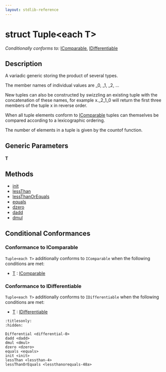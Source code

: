 ```yaml
---
layout: stdlib-reference
---
```


# struct Tuple\<each T\>

*Conditionally conforms to:* [IComparable](../../../interfaces/icomparable-01/index.html), [IDifferentiable](../../../interfaces/idifferentiable-01/index.html)

## Description

A variadic generic storing the product of several types.

The member names of individual values are <span class='code'>_0</span>, <span class='code'>_1</span>, <span class='code'>_2</span>, ...

New tuples can also be constructed by swizzling an existing tuple with the
concatenation of these names, for example <span class='code'>x._2_1_0</span> will return the first
three members of the tuple <span class='code'>x</span> in reverse order.

When all tuple elements conform to <span class='code'><a href="../../../interfaces/icomparable-01/index.html" class="code_type">IComparable</a></span> tuples can themselves be
compared according to a lexicographic ordering.

The number of elements in a tuple is given by the <span class='code'>countof</span> function.


## Generic Parameters

####  <a id="typeparam-T"></a>T

## Methods

* [init](../init.html)
* [lessThan](../lessthan-4.html)
* [lessThanOrEquals](../lessthanorequals-48a.html)
* [equals](../equals.html)
* [dzero](../dzero.html)
* [dadd](../dadd.html)
* [dmul](../dmul.html)

## Conditional Conformances

### Conformance to IComparable
`Tuple<each T>` additionally conforms to `IComparable` when the following conditions are met:

  * [T](.html#typeparam-T) : [IComparable](../../../interfaces/icomparable-01/index.html)
### Conformance to IDifferentiable
`Tuple<each T>` additionally conforms to `IDifferentiable` when the following conditions are met:

  * [T](.html#typeparam-T) : [IDifferentiable](../../../interfaces/idifferentiable-01/index.html)

```{toctree}
:titlesonly:
:hidden:

Differential <differential-0>
dadd <dadd>
dmul <dmul>
dzero <dzero>
equals <equals>
init <init>
lessThan <lessthan-4>
lessThanOrEquals <lessthanorequals-48a>
```
